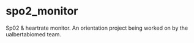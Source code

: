 # spo2_monitor
Sp02 &amp; heartrate monitor. An orientation project being worked on by the ualbertabiomed team.
